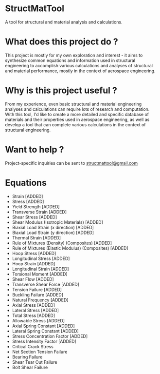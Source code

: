 # StructMatTool
A tool for structural and material analysis and calculations. 

# What does this project do ?
This project is mostly for my own exploration and interest - it aims to synthesize common equations and information used in structural engineering to accomplish various calculations and analyses of structural and material performance, mostly in the context of aerospace engineering.

# Why is this project useful ?
From my experience, even basic structural and material engineering analyses and calculations can require lots of research and computation. With this tool, I'd like to create a more detailed and specific database of materials and their properties used in aerospace engineering, as well as develop a tool that can complete various calculations in the context of structural engineering.

# Want to help ?
Project-specific inquiries can be sent to structmattool@gmail.com

# Equations
- Strain [ADDED]
- Stress [ADDED]
- Yield Strength [ADDED]
- Transverse Strain [ADDED]
- Shear Stress [ADDED]
- Shear Modulus (Isotropic Materials) [ADDED]
- Biaxial Load Strain (x direction) [ADDED]
- Biaxial Load Strain (y direction) [ADDED]
- Thermal Strain [ADDED]
- Rule of Mixtures (Density) (Composites) [ADDED]
- Rule of Mixtures (Elastic Modulus) (Composites) [ADDED]
- Hoop Stress [ADDED]
- Longitudinal Stress [ADDED]
- Hoop Strain [ADDED]
- Longitudinal Strain [ADDED]
- Torsional Moment [ADDED]
- Shear Flow [ADDED]
- Transverse Shear Force [ADDED]
- Tension Failure [ADDED]
- Buckling Failure [ADDED]
- Natural Frequency [ADDED]
- Axial Stress [ADDED]
- Lateral Stress [ADDED]
- Total Stress [ADDED]
- Allowable Stress [ADDED]
- Axial Spring Constant [ADDED]
- Lateral Spring Constant [ADDED]
- Stress Concentration Factor [ADDED]
- Stress Intensity Factor [ADDED]
- Critical Crack Stress
- Net Section Tension Failure
- Bearing Failure
- Shear Tear Out Failure
- Bolt Shear Failure
